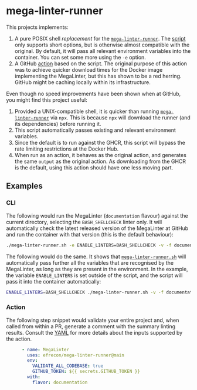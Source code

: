 # mega-linter-runner

This projects implements:

1. A pure POSIX shell *replacement* for the [`mega-linter-runner`][runner]. The
   [script](#cli) only supports short options, but is otherwise almost
   compatible with the original. By default, it will pass all relevant
   environment variables into the container. You can set some more using the
   `-e` option.
2. A GitHub [action](#action) based on the script. The original purpose of this
   action was to achieve quicker download times for the Docker image
   implementing the MegaLinter, but this has shown to be a red herring. GitHub
   might be caching locally within its infrastructure.

Even though no speed improvements have been shown when at GitHub, you might find
this project useful:

1. Provided a UNIX-compatible shell, it is quicker than running
   [`mega-linter-runner`][runner] via `npx`. This is because `npx` will download
   the runner (and its dependencies) before running it.
2. This script automatically passes existing and relevant environment variables.
3. Since the default is to run against the GHCR, this script will bypass the
   rate limiting restrictions at the Docker Hub.
4. When run as an action, it behaves as the original action, and generates the
   same `output` as the original action. As downloading from the GHCR is the
   default, using this action should have one less moving part.

  [runner]: https://megalinter.io/latest/mega-linter-runner/

## Examples

### CLI

The following would run the MegaLinter (`documentation` flavour) against the
current directory, selecting the `BASH_SHELLCHECK` linter only. It will
automatically check the latest released version of the MegaLinter at GitHub and
run the container with that version (this is the default behaviour):

```bash
./mega-linter-runner.sh -e ENABLE_LINTERS=BASH_SHELLCHECK -v -f documentation
```

The following would do the same. It shows that [`mega-linter-runner.sh`][script]
will automatically pass further all the variables that are recognised by the
MegaLinter, as long as they are present in the environment. In the example, the
variable `ENABLE_LINTERS` is set outside of the script, and the script will pass
it into the container automatically:

```bash
ENABLE_LINTERS=BASH_SHELLCHECK ./mega-linter-runner.sh -v -f documentation
```

  [script]: ./mega-linter-runner.sh

### Action

The following step snippet would validate your entire project and, when called
from within a PR, generate a comment with the summary linting results. Consult
the [YAML][action] for more details about the inputs supported by the action.

```yaml
      - name: MegaLinter
        uses: efrecon/mega-linter-runner@main
        env:
          VALIDATE_ALL_CODEBASE: true
          GITHUB_TOKEN: ${{ secrets.GITHUB_TOKEN }}
        with:
          flavor: documentation
```

  [action]: ./action.yml

